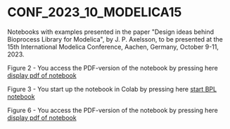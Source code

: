 # CONF_2023_10_MODELICA15
Notebooks with examples presented in the paper "Design ideas behind Bioprocess Library for Modelica", by J. P. Axelsson,
to be presented at the 15th International Modelica Conference, Aachen, Germany, October 9-11, 2023.

Figure 2 - You access the PDF-version of the notebook by pressing here
[display pdf of notebook](https://github.com/janpeter19/CONF_2023_10_MODELICA15/blob/main/BPL_TEST2_Fedbatch.pdf)

Figure 3 - You start up the notebook in Colab by pressing here
[start BPL notebook](https://colab.research.google.com/github/janpeter19/CONF_2023_10_MODELICA15/blob/main/Notes_YEAST_COB_Batch_colab.ipynb)

Figure 6 - You access the PDF-version of the notebook by pressing here
[display pdf of notebook](https://github.com/janpeter19/CONF_2023_10_MODELICA15/blob/main/BPL_TEST2_Fedbatch.pdf)

